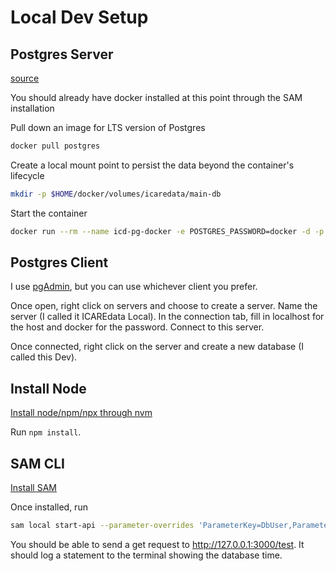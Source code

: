 # Local Dev Setup

## Postgres Server

[source](https://hackernoon.com/dont-install-postgres-docker-pull-postgres-bee20e200198)

You should already have docker installed at this point through the SAM installation

Pull down an image for LTS version of Postgres

```bash
docker pull postgres
```

Create a local mount point to persist the data beyond the container's lifecycle

```bash
mkdir -p $HOME/docker/volumes/icaredata/main-db
```

Start the container

```bash
docker run --rm --name icd-pg-docker -e POSTGRES_PASSWORD=docker -d -p 5432:5432 -v $HOME/docker/volumes/icaredata/main-db:/var/lib/postgresql/data postgres
```

## Postgres Client

I use [pgAdmin](https://www.pgadmin.org/download/), but you can use whichever client you prefer.

Once open, right click on servers and choose to create a server. Name the server (I called it ICAREdata Local). In the connection tab, fill in localhost for the host and docker for the password. Connect to this server.

Once connected, right click on the server and create a new database (I called this Dev).

## Install Node

[Install node/npm/npx through nvm](https://github.com/nvm-sh/nvm)

Run `npm install`.

## SAM CLI

[Install SAM](https://docs.aws.amazon.com/serverless-application-model/latest/developerguide/serverless-sam-cli-install-mac.html)

Once installed, run

```bash
sam local start-api --parameter-overrides 'ParameterKey=DbUser,ParameterValue=username ParameterKey=DbPwd,ParameterValue=password'
```

You should be able to send a get request to http://127.0.0.1:3000/test. It should log a statement to the terminal showing the database time.
